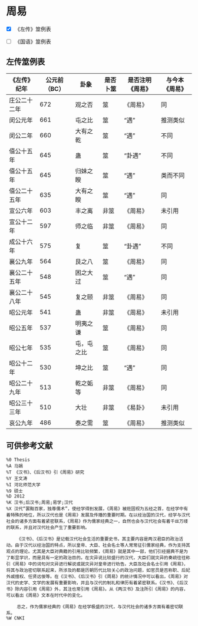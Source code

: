 # 周易

- [x] 《左传》筮例表
- [ ] 《国语》筮例表


## 左传筮例表

| 《左传》纪年 | 公元前（BC） | 卦象    | 是否卜筮 | 是否注明《周易》 | 与今本《周易》 |
|--------|---------|-------|----|----------|---------|
| 庄公二十二年 | 672     | 观之否   | 筮  | 《周易》     | 同       |
| 闵公元年   | 661     | 屯之比   | 筮  | “遇”      | 推测类似 |
| 闵公二年   | 660     | 大有之乾  | 筮  | “遇”      | 不同      |
| 僖公十五年  | 645     | 蛊     | 筮  | “卦遇”     | 不同      |
| 僖公十五年  | 645     | 归妹之睽  | 筮  | “遇”      | 类而不同    |
| 僖公二十五年 | 635     | 大有之睽  | 筮  | “遇”      | 同   |
| 宣公六年   | 603     | 丰之离   | 非筮 | 《周易》     | 未引用     |
| 宣公十二年  | 597     | 师之临   | 非筮 | 《周易》     | 同       |
| 成公十六年  | 575     | 复     | 筮  | “卦遇”     | 不同      |
| 襄公九年   | 564     | 艮之八   | 筮  | 《周易》  | 同       |
| 襄公二十五年 | 548     | 困之大过  | 筮  | “遇”      | 同       |
| 襄公二十八年 | 545     | 复之颐   | 非筮 | 《周易》     | 同       |
| 昭公元年   | 541     | 蛊     | 非筮 | 《周易》     | 未引用     |
| 昭公五年   | 537     | 明夷之谦  | 筮  | 《周易》     | 同       |
| 昭公七年   | 535     | 屯，屯之比 | 筮  | 《周易》     | 同       |
| 昭公十二年  | 530     | 坤之比   | 筮  | “遇”      | 同       |
| 昭公二十九年 | 513     | 乾之姤等  | 非筮 | 《周易》     | 同       |
| 昭公三十三年 | 510     | 大壮    | 非筮 | 《易卦》     | 未引用     |
| 哀公九年   | 486     | 泰之需   | 筮  | 《周易》     | 推测类似    |


## 可供参考文献

```
%0 Thesis
%A 马娟
%T 《汉书》、《后汉书》引《周易》研究
%Y 王文涛
%I 河北师范大学
%9 硕士
%D 2012
%K 汉书;后汉书;周易;易学;汉代
%X 汉代“罢黜百家，独尊儒术”，使经学得到发展，《周易》被班固视为五经之首，在经学中有着特殊的地位，所以汉代也是《周易》发展及传播的重要时期。在以经治国的汉代，经学与汉代社会的诸多方面有着紧密联系，《周易》作为儒家经典之一，自然也会与汉代社会有着千丝万缕的联系，并且对汉代社会产生了重要影响。

	《汉书》、《后汉书》是记载汉代社会生活的重要史书，其主要内容是两汉君臣的政治活动。由于汉代以经治国的特点，所以皇帝、大臣、社会名士等人常常征引儒家经典，作为支持其观点的理论。尤其是大臣对典籍的引用比较频繁，《周易》就是其中一部，他们引经据典不是为了彰显学识，而是具有一定的政治目的。在灾异说比较盛行的汉代，大臣们就灾异的奏疏往往称引《周易》中的词句对灾异进行解说或就灾异对皇帝进行劝告。大臣及社会名士引用《周易》，将其与政治密切联系起来，所涉及的都是历朝历代比较关心的政治问题，如官员是否称职、后妃外戚擅权、任贤远佞等。在《汉书》、《后汉书》引《周易》的统计情况中可以看出，《周易》对汉代的史学、文学的发展有重要影响，并且与汉代的制礼和律历有着紧密联系。《汉书》、《后汉书》除内容引用《周易》外，其注也常引用《周易》。从《两汉书》及注所引《周易》的内容，可以看出《周易》文本在时代中的变化。

	总之，作为儒家经典的《周易》在经学极盛的汉代，与汉代社会的诸多方面有着密切联系。
%W CNKI

```
